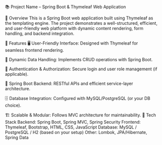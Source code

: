 

📚 Project Name – Spring Boot & Thymeleaf Web Application


🚀 Overview
This is a Spring Boot web application built using Thymeleaf as the templating engine. The project demonstrates a well-structured, efficient, and user-friendly web platform with dynamic content rendering, form handling, and backend integration.


🔹 Features
🖥️ User-Friendly Interface: Designed with Thymeleaf for seamless frontend rendering.


🔄 Dynamic Data Handling: Implements CRUD operations with Spring Boot.


🔐 Authentication & Authorization: Secure login and user role management (if applicable).


📡 Spring Boot Backend: RESTful APIs and efficient service-layer architecture.


🗄️ Database Integration: Configured with MySQL/PostgreSQL (or your DB choice).


🏗️ Scalable & Modular: Follows MVC architecture for maintainability.
🔧 Tech Stack
Backend: Spring Boot, Spring MVC, Spring Security
Frontend: Thymeleaf, Bootstrap, HTML, CSS, JavaScript
Database: MySQL / PostgreSQL / H2 (based on your setup)
Other: Lombok, JPA/Hibernate, Spring Data
